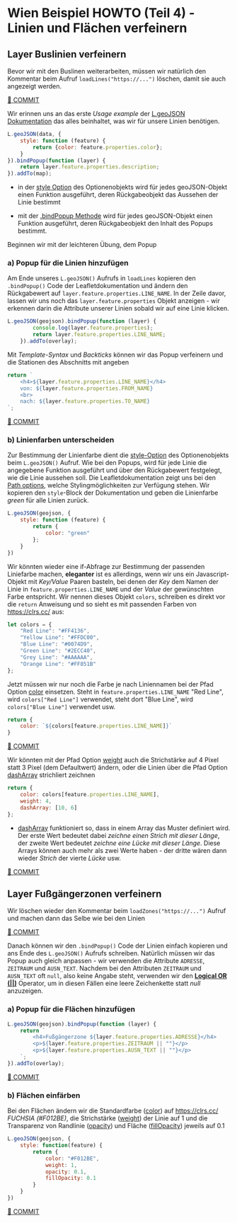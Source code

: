 # Wien Beispiel HOWTO (Teil 4) - Linien und Flächen verfeinern

## Layer Buslinien verfeinern

Bevor wir mit den Buslinen weiterarbeiten, müssen wir natürlich den Kommentar beim Aufruf `loadLines("https://...")` löschen, damit sie auch angezeigt werden.

[🔗 COMMIT](https://github.com/webmapping22s/wien/commit/08124c2dc3515f674ef845eb6307117a30fa2510)

Wir erinnen uns an das erste *Usage  example* der [L.geoJSON Dokumentation](https://leafletjs.com/reference.html#geojson) das alles beinhaltet, was wir für unsere Linien benötigen.

```javascript
L.geoJSON(data, {
    style: function (feature) {
        return {color: feature.properties.color};
    }
}).bindPopup(function (layer) {
    return layer.feature.properties.description;
}).addTo(map);
```

* in der [style Option](https://leafletjs.com/reference.html#geojson-style) des Optionenobjekts wird für jedes geoJSON-Objekt einen Funktion ausgeführt, deren Rückgabeobjekt das Aussehen der Linie bestimmt

* mit der [.bindPopup Methode](https://leafletjs.com/reference.html#geojson-bindpopup) wird für jedes geoJSON-Objekt einen Funktion ausgeführt, deren Rückgabeobjekt den Inhalt des Popups bestimmt.

Beginnen wir mit der leichteren Übung, dem Popup

### a) Popup für die Linien hinzufügen

Am Ende unseres `L.geoJSON()` Aufrufs in `loadLines` kopieren den `.bindPopup()` Code der Leafletdokumentation und ändern den Rückgabewert auf `layer.feature.properties.LINE_NAME`. In der Zeile davor, lassen wir uns noch das `layer.feature.properties` Objekt anzeigen - wir erkennen darin die Attribute unserer Linien sobald wir auf eine Linie klicken.

```javascript
L.geoJSON(geojson).bindPopup(function (layer) {
        console.log(layer.feature.properties);
        return layer.feature.properties.LINE_NAME;
    }).addTo(overlay);
```

Mit *Template-Syntax* und *Backticks* können wir das Popup verfeinern und die Stationen des Abschnitts mit angeben

```javascript
return `
    <h4>${layer.feature.properties.LINE_NAME}</h4>
    von: ${layer.feature.properties.FROM_NAME}
    <br>
    nach: ${layer.feature.properties.TO_NAME}
`;
```

[🔗 COMMIT](https://github.com/webmapping22s/wien/commit/147ddae108bbdcf8eace00576ac7bd7061cb7e09)

### b) Linienfarben unterscheiden

Zur Bestimmung der Linienfarbe dient die [style-Option](https://leafletjs.com/reference.html#geojson-style) des Optionenobjekts beim `L.geoJSON()` Aufruf. Wie bei den Popups, wird für jede Linie die angegebene Funktion ausgeführt und über den Rückgabewert festgelegt, wie die Linie aussehen soll. Die Leafletdokumentation zeigt uns bei den [Path options](https://leafletjs.com/reference.html#path-option), welche Stylingmöglichkeiten zur Verfügung stehen. Wir kopieren den `style`-Block der Dokumentation und geben die Linienfarbe *green* für alle Linien zurück.

```javascript
L.geoJSON(geojson, {
    style: function (feature) {
        return {
            color: "green"
        };
    }
})
```

Wir könnten wieder eine if-Abfrage zur Bestimmung der passenden Liniefarbe machen, **eleganter** ist es allerdings, wenn wir uns ein Javascript-Objekt mit *Key/Value* Paaren basteln, bei denen der *Key* dem Namen der Linie in `feature.properties.LINE_NAME` und der *Value* der gewünschten Farbe entspricht. Wir nennen dieses Objekt `colors`, schreiben es direkt vor die `return` Anweisung und so sieht es mit passenden Farben von <https://clrs.cc/> aus:

```javascript
let colors = {
    "Red Line": "#FF4136",
    "Yellow Line": "#FFDC00",
    "Blue Line": "#0074D9",
    "Green Line": "#2ECC40",
    "Grey Line": "#AAAAAA",
    "Orange Line": "#FF851B"
};
```

Jetzt müssen wir nur noch die Farbe je nach Liniennamen bei der Pfad Option [color](https://leafletjs.com/reference.html#path-color) einsetzen. Steht in `feature.properties.LINE_NAME` "Red Line", wird `colors["Red Line"]` verwendet, steht dort "Blue Line", wird `colors["Blue Line"]` verwendet usw.

```javascript
return {
    color: `${colors[feature.properties.LINE_NAME]}`
}
```

[🔗 COMMIT](https://github.com/webmapping22s/wien/commit/000ba7a20e1407c12df96898af49a8894ec08c30)

Wir könnten mit der Pfad Option [weight](https://leafletjs.com/reference.html#path-weight) auch die Strichstärke auf 4 Pixel statt 3 Pixel (dem Defaultwert) ändern, oder die Linien über die Pfad Option [dashArray](https://leafletjs.com/reference.html#path-dasharray) strichliert zeichnen

```javascript
return {
    color: colors[feature.properties.LINE_NAME],
    weight: 4,
    dashArray: [10, 6]
};
```

* [dashArray](https://leafletjs.com/reference.html#path-dasharray) funktioniert so, dass in einem Array das Muster definiert wird. Der erste Wert bedeutet dabei *zeichne einen Strich mit dieser Länge*, der zweite Wert bedeutet *zeichne eine Lücke mit dieser Länge*. Diese Arrays können auch mehr als zwei Werte haben - der dritte wären dann wieder *Strich* der vierte *Lücke* usw.

[🔗 COMMIT](https://github.com/webmapping22s/wien/commit/7813cd66810ff18f04652a633d360ce1ee41ad44)

## Layer Fußgängerzonen verfeinern

Wir löschen wieder den Kommentar beim `loadZones("https://...")` Aufruf und machen dann das Selbe wie bei den Linien

[🔗 COMMIT](https://github.com/webmapping22s/wien/commit/f066d4195c2feb214248ad6432a86097b33997d3)

Danach können wir den `.bindPopup()` Code der Linien einfach kopieren und ans Ende des `L.geoJSON()` Aufrufs schreiben. Natürlich müssen wir das Popup auch gleich anpassen - wir verwenden die Attribute `ADRESSE`, `ZEITRAUM` und `AUSN_TEXT`. Nachdem bei den Attributen `ZEITRAUM` und `AUSN_TEXT` oft `null`, also keine Angabe steht, verwenden wir den [**Logical OR (||)**](https://developer.mozilla.org/en-US/docs/Web/JavaScript/Reference/Operators/Logical_OR) Operator, um in diesen Fällen eine leere Zeichenkette statt *null* anzuzeigen.

### a) Popup für die Flächen hinzufügen

```javascript
L.geoJSON(geojson).bindPopup(function (layer) {
    return `
        <h4>Fußgängerzone ${layer.feature.properties.ADRESSE}</h4>
        <p>${layer.feature.properties.ZEITRAUM || ""}</p>
        <p>${layer.feature.properties.AUSN_TEXT || ""}</p>
    `;
}).addTo(overlay);
```

[🔗 COMMIT](https://github.com/webmapping22s/wien/commit/16a46067176b43b5f25324b8b10328af7a5b4060)

### b) Flächen einfärben

Bei den Flächen ändern wir die Standardfarbe ([color](https://leafletjs.com/reference.html#path-color)) auf <https://clrs.cc/> *FUCHSIA (#F012BE)*, die Strichstärke  ([weight](https://leafletjs.com/reference.html#path-weight)) der Linie auf 1 und die Transparenz von Randlinie ([opacity](https://leafletjs.com/reference.html#path-opacity)) und Fläche ([fillOpacity](https://leafletjs.com/reference.html#path-fillopacity)) jeweils auf 0.1

```javascript
L.geoJSON(geojson, {
    style: function(feature) {
        return {
            color: "#F012BE",
            weight: 1,
            opacity: 0.1,
            fillOpacity: 0.1
        }
    }
})
```

[🔗 COMMIT](https://github.com/webmapping22s/wien/commit/27aef01d4606aec935af305cc388f5ab137fa9be)

